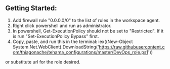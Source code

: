 ## Getting Started:
1. Add firewall rule "0.0.0.0/0" to the list of rules in the workspace agent.
2. Right click powershell and run as administrator.  
3. In powershell, Get-ExecutionPolicy should not be set to "Restricted".  If it is
run "Set-ExecutionPolicy Bypass" first.
4. Copy, paste, and run this in the terminal: 
iex((New-Object System.Net.WebClient).DownloadString('https://raw.githubusercontent.com/thiagonache/tehama_configurations/master/DevOps_role.ps1')) 

or substitute url for the role desired.
